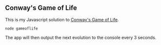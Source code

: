 ## Conway's Game of Life

This is my Javascript solution to [Conway's Game of Life](https://en.wikipedia.org/wiki/Conway%27s_Game_of_Life).

`node gameoflife`

The app will then output the next evolution to the console every 3 seconds.
